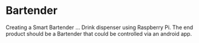 # Bartender
Creating a Smart Bartender ... Drink dispenser using Raspberry Pi. The end product should be a Bartender that could be controlled via an android app.  
